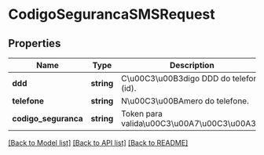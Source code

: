 # CodigoSegurancaSMSRequest

## Properties
Name | Type | Description | Notes
------------ | ------------- | ------------- | -------------
**ddd** | **string** | C\u00C3\u00B3digo DDD do telefone (id). | [optional] 
**telefone** | **string** | N\u00C3\u00BAmero do telefone. | [optional] 
**codigo_seguranca** | **string** | Token para valida\u00C3\u00A7\u00C3\u00A3o. | [optional] 

[[Back to Model list]](../README.md#documentation-for-models) [[Back to API list]](../README.md#documentation-for-api-endpoints) [[Back to README]](../README.md)


